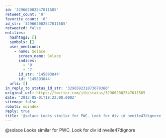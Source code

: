 ```yaml
---
id: '329662002547011585'
retweet_count: '0'
favorite_count: '0'
id_str: '329662002547011585'
retweeted: false
entities:
  hashtags: []
  symbols: []
  user_mentions:
    - name: Solace
      screen_name: Solace
      indices:
        - '0'
        - '7'
      id_str: '145893844'
      id: '145893844'
  urls: []
in_reply_to_status_id_str: '329659231873679360'
original_url: https://twitter.com/jth/status/329662002547011585
date: '2013-05-01T18:22:00.000Z'
sitemap: false
robots: noindex
reply: true
title: '@solace Looks similar for PWC. Look for div id nveile47dignore'
---
```


@solace Looks similar for PWC. Look for div id nveile47dignore